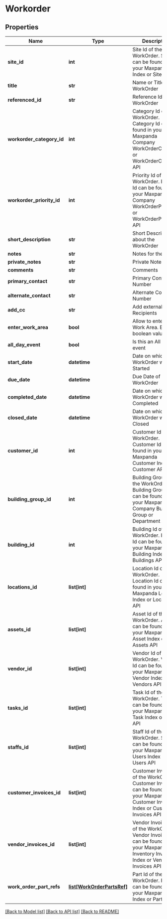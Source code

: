 # Workorder

## Properties
Name | Type | Description | Notes
------------ | ------------- | ------------- | -------------
**site_id** | **int** | Site Id of the WorkOrder. Site Id can be found in your Maxpanda Site Index or Site API | 
**title** | **str** | Name or Title of the WorkOrder | 
**referenced_id** | **str** | Reference Id of the WorkOrder | [optional] 
**workorder_category_id** | **int** | Category Id of the WorkOrder. Category Id can be found in your Maxpanda Company WorkOrderCategory or WorkOrderCategory API | 
**workorder_priority_id** | **int** | Priority Id of the WorkOrder. Priotiy Id can be found in your Maxpanda Company WorkOrderPriority or WorkOrderPriority API | 
**short_description** | **str** | Short Description about the WorkOrder | [optional] 
**notes** | **str** | Notes for the Staff | [optional] 
**private_notes** | **str** | Private Notes | [optional] 
**comments** | **str** | Comments | [optional] 
**primary_contact** | **str** | Primary Contact Number | [optional] 
**alternate_contact** | **str** | Alternate Contact Number | [optional] 
**add_cc** | **str** | Add external Email Recipients | [optional] 
**enter_work_area** | **bool** | Allow to enter in Work Area. Enter boolean value. | 
**all_day_event** | **bool** | Is this an All day event | [optional] 
**start_date** | **datetime** | Date on which WorkOrder was Started | 
**due_date** | **datetime** | Due Date of WorkOrder | [optional] 
**completed_date** | **datetime** | Date on which WorkOrder was Completed | [optional] 
**closed_date** | **datetime** | Date on which WorkOrder was Closed | [optional] 
**customer_id** | **int** | Customer Id of the WorkOrder. Customer Id can be found in your Maxpanda Customer Index or Customer API | [optional] 
**building_group_id** | **int** | Building Group Id of the WorkOrder. Building Group Id can be found in your Maxpanda Company Building Group or Department API | [optional] 
**building_id** | **int** | Building Id of the WorkOrder. Building Id can be found in your Maxpanda Building Index or Buildings API | [optional] 
**locations_id** | **list[int]** | Location Id of the WorkOrder. Location Id can be found in your Maxpanda Location Index or Locations API | [optional] 
**assets_id** | **list[int]** | Asset Id of the WorkOrder. Asset Id can be found in your Maxpanda Asset Index or Assets API | [optional] 
**vendor_id** | **list[int]** | Vendor Id of the WorkOrder. Vendor Id can be found in your Maxpanda Vendor Index or Vendors API | [optional] 
**tasks_id** | **list[int]** | Task Id of the WorkOrder. Task Id can be found in your Maxpanda Task Index or Task API | [optional] 
**staffs_id** | **list[int]** | Staff Id of the WorkOrder. Staff Id can be found in your Maxpanda Users Index or Users API | [optional] 
**customer_invoices_id** | **list[int]** | Customer Invoice Id of the WorkOrder. Customer Invoice Id can be found in your Maxpanda Customer Invoice Index or Customer Invoices API | [optional] 
**vendor_invoices_id** | **list[int]** | Vendor Invoices Id of the WorkOrder. Vendor Invoices Id can be found in your Maxpanda Inventory Invoices Index or Vendor Invoices API | [optional] 
**work_order_part_refs** | [**list[WorkOrderPartsRef]**](WorkOrderPartsRef.md) | Part Id of the WorkOrder. Part Id can be found in your Maxpanda Part Index or Parts API | [optional] 

[[Back to Model list]](../README.md#documentation-for-models) [[Back to API list]](../README.md#documentation-for-api-endpoints) [[Back to README]](../README.md)

